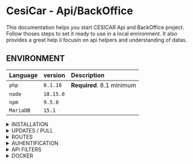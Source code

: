 # CesiCar - Api/BackOffice
This documentation helps you start CESICAR Api and BackOffice project. Follow thoses steps to set it ready to use in a local enrironment.
It also provides a great help il focusin on api helpers and understanding of datas.

## ENVIRONMENT
| Language | version     | Description                |
| :-------- | :------- | :------------------------- |
| `php` | `8.1.18` | **Required**. 8.1 minimum |
| `node` | `18.15.0` |  |
| `npm` | `9.5.0` |  |
| `MariaDB` | `15.1` | |

<details>
  <summary>INSTALLATION</summary>

  ## 1/ Clone project
  ```bash
    git clone repositoryName
  ```

 ## 2/ Create .env
  ```bash
  Create file .env.local in your root folder
  ```
Add this line with your DB parametes :
  ```bash
    DATABASE_URL="mysql://api_cesicar:api_cesicar@db:3306/api_cesicar?serverVersion=mariadb-10.6.7"
  ```

  ## 3/ build docker
  ```bash
    cd .docker
  ```
  ```bash
    docker-compose build www
  ```
  ```bash
    docker-compose up -d
  ```
  ```bash
    bin/install
  ```

  ## 4/ up the project 
  ```bash
  docker-compose up -d
  ```

  ## link of the projet locally
  - projet - http://localhost:8000/
  - phpmyadmin - http://localhost:8080/


  ## 5/ Generate JWT keys
  ```bash
  docker-compose exec php bin/console lexik:jwt:generate-keypair
  ```

  ## Optional/ Create first admin user
  in database, add first row in user :
  - first_name
  - last_name
  - gender -> homme or femme or autre
  - email -> for login
  - password -> hashed with delow php command
  - roles -> ["ROLE_ADMIN"]
  - driver -> 0 or 1
  - is_verified -> 0 or 1
  - created_at and updated_at -> set now value
  ## Optional/Hash your first password
  ```bash
  php bin/console security:hash-password
  ```
</details>

<details>
  <summary>UPDATES / PULL</summary>

  Each time you update the 'develop' project by :
  ```bash
  git pull
  ```

  Dont forget to watch changes, it may be needed to do so :
  ```bash
  docker-compose exec composer install && npm install
  ```

  Also you may want to check if migrations have to be done
  ```bash
  docker-compose exec php bin/console doctrine:s:u --dump-sql
  ```

  Dont forget to generate your JWT Keys
  ```bash
   docker-compose exec php bin/console lexik:jwt:generate-keypair
  ```
</details>


<details>
  <summary>ROUTES</summary>

  ## Access BackOffice
  127.0.0.1:8000/admin

  connect with your credentials or this admin :
    login : florent.gallou@viacesi.fr
    password : password

  ## Access api
  127.0.0.1:8000/api
  -> help : https://symfonycasts.com/screencast/api-platform/json-ld

  ## Access api using helper
  127.0.0.1:8000/_profiler
  -> help : https://symfonycasts.com/screencast/api-platform/profiler

  ## Access api login
  127.0.0.1:8000/api/login

  ## Access api login
  127.0.0.1:8000/api/logout

  ### Api get all Travels
  127.0.0.1:8000/api/travels
  ```bash

  [
    {
      "id": 0,
      "toCesi": true,
      "position": [
        "string"
      ],
      "departure_date": "2023-04-27T23:00:09.018Z",
      "user": {
        "name": "string"
      }
    }
  ]
  ```
  - toCesi (boulean) :
    - true = travel TO CESI
    - false = travel FROM CESI

  - position (json array [number, number]) :
    - if toCesi = true -> position = position from where you start to go to CESI
    - if toCesi = false -> position = position where you go when leaving CESI

  - departure_date = datetime from when travel starts
    - to know travel length, calculate time with Km between CESI and position

  - user.name = first_name.' '.last_name (of driver)

  </details>

<details>
  <summary>AUHENTIFICATION</summary>

  ## API JWT
  If you log correctly with : 
  127.0.0.1:8000/api/login

  You'll get a Tocken like this :
  ```bash
  {
    "token": "eyJ0eXAiOiJKV1QiLCJhbGciOiJSUzI1NiJ9.eyJpYXQiOjE2ODMxMTc4NTIsImV4cCI6MTY4MzEyMTQ1Miwicm9sZXMiOlsiUk9MRV9TVVBFUkFETUlOIiwiUk9MRV9VU0VSIl0sInVzZXJuYW1lIjoiZmxvcmVudC5nYWxsb3VAdmlhY2VzaS5mciJ9.GlrP61Tv_qI3gI3MKEOuLT9QoFob-Iu8lp2MwlCvQ9RiTLFFvVhCaq8ZvnFspgp-wrmrFc6VBfOsZ3_p8EgS6JLLL367QobCLRVWkdskMRpreaE0Fqwdu84P2xQX9ArCnxJbpbffE6ISIDV7T_t1K3pGwMzC4dcCRAVJMr2LtRgR0uV70-OT4dbqI_RnEYxN7rnAdYtKNblVZ54dFbjs4SveBXJD89WJ-IVbyM-rGwR25sHZkfirFGxbROuvI8oZy8JBt738kQbJCRq4bgdzEPVCpN_UpNiWJdlKdJPvoo8-M78NjYGE04x2si3Ms3HT5hDtzk7VoMFo3JouPAQibA"
  }
  ```
  You can decode this tocken here :
  https://jwt.io/#debugger-io

  Just copy/paste the api tocken to see result
</details>

<details>
<summary>API FILTERS</summary>

  Filters are made to be chainable, you can add filters in what order you want and change paremeters as you need

  ## Travel filters
  To get only travels that goes to CESI
  http://127.0.0.1:8000/api/travels?toCesi=true

  To get only travels that goes back from CESI
  http://127.0.0.1:8000/api/travels?toCesi=false

  To get only travels that goes back from CESI with dates before july 2023
  http://127.0.0.1:8000/api/travels?toCesi=true&departure_date%5Bbefore%5D=2023-07

  To get only travels that goes back from CESI with dates after july 2023
  http://127.0.0.1:8000/api/travels?toCesi=true&departure_date%5Bbefore%5D=2023-07

  To get only travels that goes back from CESI with dates between mai 2023 and july 2023
  http://127.0.0.1:8000/api/travels?toCesi=true&departure_date%5Bbefore%5D=2023-07&departure_date%5Bafter%5D=2023-05

</details>

<details>
<summary>DOCKER</summary>

### 1/ Créer le fichier Dockerfile dans la racide du projet symfony

### 2/ Builder l'image
``` bash
docker build -t cesicar-api-bo .
```

### 3/ Lancer l'image
Attention sous linux à bien arrêter le serveur apache au besoin : sudo service apache2 stop
``` bash
docker run -d -p 80:80 --name img-cesicarboapi cesicar-api-bo
```

### 4/ Copier fichier php.ini de l'image en local pour pouvoir configurer le fichier
``` bash
docker cp img-cesicarboapi:/usr/local/etc/php ./.docker/php
```

### 5/ Arrêter l'image
``` bash
docker ps
docker stop 9d91536e0fca
```

<!-- ### 6/ Lancer l'image avec la relation entre le fichier ini en local et celui dans l'image
``` bash
sudo docker run -d -p 80:80 -v $(pwd)/usr/local/etc/php:/docker/ --name my-php-app project-php
``` -->

### 7/ Créer le fichier docker-compose.yml en racine

### 8/ Lancer docker compose
``` bash
sudo docker compose up
```

### 9/ Pour symfony changer la source du point d'entrée index.php dans le dockerfile :
ENV APACHE_DOCUMENT_ROOT /var/www/html/public

RUN sed -ri -e 's!/var/www/html!${APACHE_DOCUMENT_ROOT}!g' /etc/apache2/sites-available/*.conf
RUN sed -ri -e 's!/var/www/!${APACHE_DOCUMENT_ROOT}!g' /etc/apache2/apache2.conf /etc/apache2/conf-available/*.conf

### 10/ Add extensions in Dockerfile:
RUN docker-php-ext-install mysqli pdo pdo_mysql

### 11/ Décommenter les extensions dans le fichier local docker/php.ini
extension=mysqli
extension=pdo_mysql

doc traefic
Gérer les certificats SSL
--certificatesresolvers.myresolver.acme.httpchallenge=true
--certificatesresolvers.myresolver.acme.httpchallenge.entrypoint=web
--certificatesresolvers.myresolver.acme.caserve=https://acme-staging-v02.api-letsencrypt.org/diectory

</details>
